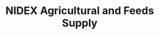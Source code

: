 ---
title: "NIDEX Agricultural and Feeds Supply"
url: /victoria/nidex-agricultural-and-feeds-supply/
shop: Baustoffe
---